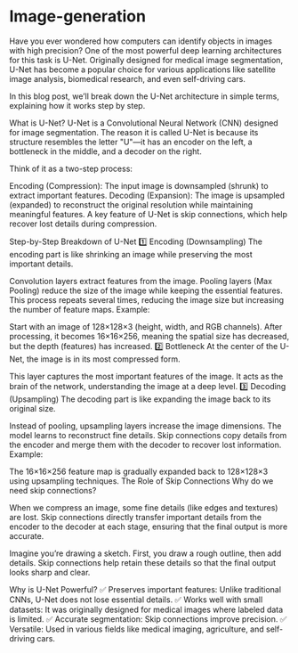 # Image-generation
Have you ever wondered how computers can identify objects in images with high precision? One of the most powerful deep learning architectures for this task is U-Net. Originally designed for medical image segmentation, U-Net has become a popular choice for various applications like satellite image analysis, biomedical research, and even self-driving cars.

In this blog post, we’ll break down the U-Net architecture in simple terms, explaining how it works step by step.

What is U-Net?
U-Net is a Convolutional Neural Network (CNN) designed for image segmentation. The reason it is called U-Net is because its structure resembles the letter "U"—it has an encoder on the left, a bottleneck in the middle, and a decoder on the right.

Think of it as a two-step process:

Encoding (Compression): The input image is downsampled (shrunk) to extract important features.
Decoding (Expansion): The image is upsampled (expanded) to reconstruct the original resolution while maintaining meaningful features.
A key feature of U-Net is skip connections, which help recover lost details during compression.

Step-by-Step Breakdown of U-Net
1️⃣ Encoding (Downsampling)
The encoding part is like shrinking an image while preserving the most important details.

Convolution layers extract features from the image.
Pooling layers (Max Pooling) reduce the size of the image while keeping the essential features.
This process repeats several times, reducing the image size but increasing the number of feature maps.
Example:

Start with an image of 128×128×3 (height, width, and RGB channels).
After processing, it becomes 16×16×256, meaning the spatial size has decreased, but the depth (features) has increased.
2️⃣ Bottleneck
At the center of the U-Net, the image is in its most compressed form.

This layer captures the most important features of the image.
It acts as the brain of the network, understanding the image at a deep level.
3️⃣ Decoding (Upsampling)
The decoding part is like expanding the image back to its original size.

Instead of pooling, upsampling layers increase the image dimensions.
The model learns to reconstruct fine details.
Skip connections copy details from the encoder and merge them with the decoder to recover lost information.
Example:

The 16×16×256 feature map is gradually expanded back to 128×128×3 using upsampling techniques.
The Role of Skip Connections
Why do we need skip connections?

When we compress an image, some fine details (like edges and textures) are lost. Skip connections directly transfer important details from the encoder to the decoder at each stage, ensuring that the final output is more accurate.

Imagine you’re drawing a sketch. First, you draw a rough outline, then add details. Skip connections help retain these details so that the final output looks sharp and clear.

Why is U-Net Powerful?
✅ Preserves important features: Unlike traditional CNNs, U-Net does not lose essential details.
✅ Works well with small datasets: It was originally designed for medical images where labeled data is limited.
✅ Accurate segmentation: Skip connections improve precision.
✅ Versatile: Used in various fields like medical imaging, agriculture, and self-driving cars.


